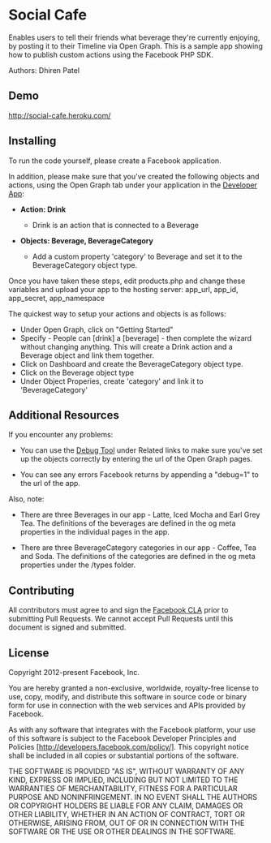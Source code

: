 # Social Cafe

Enables users to tell their friends what beverage they're currently enjoying, by posting it to their Timeline via Open Graph. This is a sample app showing how to publish custom actions using the Facebook PHP SDK.

Authors: Dhiren Patel

## Demo

http://social-cafe.heroku.com/

## Installing

To run the code yourself, please create a Facebook application.

In addition, please make sure that you've created the following objects and actions, using the Open Graph tab under your application in the [Developer App](https://developers.facebook.com/apps):

 * **Action: Drink**
    * Drink is an action that is connected to a Beverage

 * **Objects: Beverage, BeverageCategory**
   * Add a custom property 'category' to Beverage and set it to the BeverageCategory object type.

Once you have taken these steps, edit products.php and change these variables and upload your app to the hosting server: app_url, app_id, app_secret, app_namespace

The quickest way to setup your actions and objects is as follows:
   * Under Open Graph, click on "Getting Started"
   * Specify - People can [drink] a [beverage] - then complete the wizard without changing anything. This will create a Drink action and a Beverage object and link them together.
   * Click on Dashboard and create the BeverageCategory object type.
   * Click on the Beverage object type
   * Under Object Properies, create 'category' and link it to 'BeverageCategory'

## Additional Resources

If you encounter any problems:

 * You can use the [Debug Tool](http://developers.facebook.com/tools/debug) under Related links to make sure you've set up the objects correctly by entering the url of the Open Graph pages.

 * You can see any errors Facebook returns by appending a "debug=1" to the url of the app.

 Also, note:

  * There are three Beverages in our app - Latte, Iced Mocha and Earl Grey Tea. The definitions of the beverages are defined in the og meta properties in the individual pages in the app.

 * There are three BeverageCategory categories in our app - Coffee, Tea and Soda. The definitions of the categories are defined in the og meta properties under the /types folder.

## Contributing

All contributors must agree to and sign the [Facebook CLA](https://developers.facebook.com/opensource/cla) prior to submitting Pull Requests. We cannot accept Pull Requests until this document is signed and submitted.

## License

Copyright 2012-present Facebook, Inc.

You are hereby granted a non-exclusive, worldwide, royalty-free license to use, copy, modify, and distribute this software in source code or binary form for use in connection with the web services and APIs provided by Facebook.

As with any software that integrates with the Facebook platform, your use of this software is subject to the Facebook Developer Principles and Policies [http://developers.facebook.com/policy/]. This copyright notice shall be included in all copies or substantial portions of the software.

THE SOFTWARE IS PROVIDED "AS IS", WITHOUT WARRANTY OF ANY KIND, EXPRESS OR IMPLIED, INCLUDING BUT NOT LIMITED TO THE WARRANTIES OF MERCHANTABILITY, FITNESS FOR A PARTICULAR PURPOSE AND NONINFRINGEMENT. IN NO EVENT SHALL THE AUTHORS OR COPYRIGHT HOLDERS BE LIABLE FOR ANY CLAIM, DAMAGES OR OTHER LIABILITY, WHETHER IN AN ACTION OF CONTRACT, TORT OR OTHERWISE, ARISING FROM, OUT OF OR IN CONNECTION WITH THE SOFTWARE OR THE USE OR OTHER DEALINGS IN THE SOFTWARE.